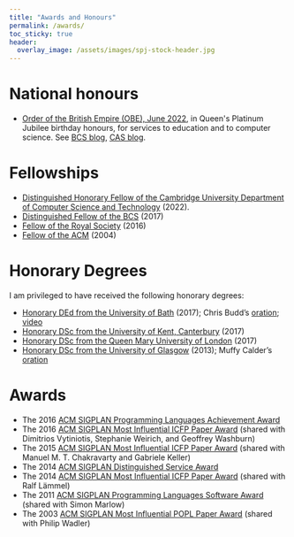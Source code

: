 ```yaml
---
title: "Awards and Honours"
permalink: /awards/
toc_sticky: true
header:
  overlay_image: /assets/images/spj-stock-header.jpg
---
```


# National honours

* [Order of the British Empire (OBE), June 2022](https://en.wikipedia.org/wiki/2022_Birthday_Honours), in Queen's Platinum Jubilee birthday honours,
  for services to education and to computer science.
  See [BCS blog](https://www.bcs.org/articles-opinion-and-research/computer-scientist-and-educationalist-prof-simon-peyton-jones-to-receive-obe/),
  [CAS blog](https://www.computingatschool.org.uk/news-and-blogs/2022/may/professor-simon-peyton-jones-receives-obe-in-queen-s-birthday-honours).

# Fellowships

* [Distinguished Honorary Fellow of the Cambridge University Department of Computer Science and Technology](https://www.cst.cam.ac.uk/) (2022).
* [Distinguished Fellow of the BCS](https://www.bcs.org/events/awards-and-competitions/distinguished-fellowship-distfbcs/roll-of-distinguished-fellows/simon-peyton-jones/) (2017)
* [Fellow of the Royal Society](https://royalsociety.org/people/simon-peyton-jones-12889/) (2016)
* [Fellow of the ACM](https://awards.acm.org/award_winners/peyton-jones_2286110) (2004)

# Honorary Degrees

I am privileged to have received the following honorary degrees:

* [Honorary DEd from the University of Bath](https://www.bath.ac.uk/corporate-information/honorary-graduates-2010-to-2019/) (2017); Chris Budd’s [oration](https://www.bath.ac.uk/corporate-information/professor-simon-peyton-jones-oration/); [video](https://vimeo.com/224453771)
* [Honorary DSc from the University of Kent, Canterbury](https://blogs.kent.ac.uk/unikentcomp-news/2017/07/24/simon-peyton-jones/) (2017)
* [Honorary DSc from the Queen Mary University of London](https://www.qmul.ac.uk/alumni/notablealumni/honorarygraduates/#p) (2017)
* [Honorary DSc from the University of Glasgow](https://www.gla.ac.uk/schools/computing/news/newsitem/?id=23) (2013); Muffy Calder’s [oration](http://www.dcs.gla.ac.uk/~muffy/SPJ_oration.pdf)


# Awards

* The 2016 [ACM SIGPLAN Programming Languages Achievement Award](http://www.sigplan.org/Awards/Achievement/)
* The 2016 [ACM SIGPLAN Most Influential ICFP Paper Award](http://www.sigplan.org/Awards/ICFP/) (shared with Dimitrios Vytiniotis, Stephanie Weirich, and Geoffrey Washburn)
* The 2015 [ACM SIGPLAN Most Influential ICFP Paper Award](http://www.sigplan.org/Awards/ICFP/) (shared with Manuel M. T. Chakravarty and Gabriele Keller)
* The 2014 [ACM SIGPLAN Distinguished Service Award](http://www.sigplan.org/Awards/Service/)
* The 2014 [ACM SIGPLAN Most Influential ICFP Paper Award](http://www.sigplan.org/Awards/Service/) (shared with Ralf Lämmel)
* The 2011 [ACM SIGPLAN Programming Languages Software Award](http://www.sigplan.org/Awards/Software/) (shared with Simon Marlow)
* The 2003 [ACM SIGPLAN Most Influential POPL Paper Award](http://www.sigplan.org/Awards/POPL/) (shared with Philip Wadler)
